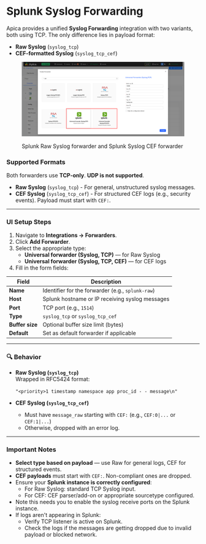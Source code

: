 # Splunk Syslog Forwarding

Apica provides a unified **Syslog Forwarding** integration with two variants, both using TCP. The only difference lies in payload format:

* **Raw Syslog** (`syslog_tcp`)
* **CEF-formatted Syslog** (`syslog_tcp_cef`)

<figure><img src="../../.gitbook/assets/image (1) (1) (1) (1).png" alt=""><figcaption><p>Splunk Raw Syslog forwarder and Splunk Syslog CEF forwarder</p></figcaption></figure>

### Supported Formats

Both forwarders use **TCP-only**. **UDP is not supported**.

* **Raw Syslog** (`syslog_tcp`) - For general, unstructured syslog messages.
* **CEF Syslog** (`syslog_tcp_cef`) - For structured CEF logs (e.g., security events). Payload must start with `CEF:`.

***

### UI Setup Steps

1. Navigate to **Integrations → Forwarders**.
2. Click **Add Forwarder**.
3. Select the appropriate type:
   * **Universal forwarder (Syslog, TCP)** — for Raw Syslog
   * **Universal forwarder (Syslog, TCP, CEF)** — for CEF logs
4. Fill in the form fields:

| Field           | Description                                       |
| --------------- | ------------------------------------------------- |
| **Name**        | Identifier for the forwarder (e.g., `splunk-raw`) |
| **Host**        | Splunk hostname or IP receiving syslog messages   |
| **Port**        | TCP port (e.g., `1514`)                           |
| **Type**        | `syslog_tcp` or `syslog_tcp_cef`                  |
| **Buffer size** | Optional buffer size limit (bytes)                |
| **Default**     | Set as default forwarder if applicable            |

***

### 🔍 Behavior

*   **Raw Syslog (`syslog_tcp`)**\
    Wrapped in RFC5424 format:

    `"<priority>1 timestamp namespace app proc_id - - message\n"`
* **CEF Syslog (`syslog_tcp_cef`)**
  * Must have `message_raw` starting with `CEF:` (e.g., `CEF:0|...` or `CEF:1|...`)
  * Otherwise, dropped with an error log.

***

### Important Notes

* **Select type based on payload** — use Raw for general logs, CEF for structured events.
* **CEF payloads** must start with `CEF:`. Non-compliant ones are dropped.
* Ensure your **Splunk instance is correctly configured**:
  * For Raw Syslog: standard TCP Syslog input.
  * For CEF: CEF parser/add-on or appropriate sourcetype configured.
* Note this needs you to enable the syslog receive ports on the Splunk instance.
* If logs aren't appearing in Splunk:
  * Verify TCP listener is active on Splunk.
  * Check the logs if the messages are getting dropped due to invalid payload or blocked network.
